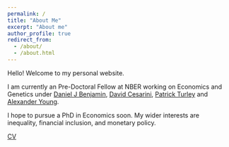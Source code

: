 ```yaml
---
permalink: /
title: "About Me"
excerpt: "About me"
author_profile: true
redirect_from: 
  - /about/
  - /about.html
---
```


Hello! Welcome to my personal website.

I am currently an Pre-Doctoral Fellow at NBER working on Economics and Genetics under [Daniel J Benjamin](https://www.danieljbenjamin.com/), [David Cesarini](https://as.nyu.edu/content/nyu-as/as/faculty/david-cesarini.html), [Patrick Turley](https://www.paturley.com/) and [Alexander Young](https://geneticvariance.wordpress.com/).

I hope to pursue a PhD in Economics soon. My wider interests are inequality, financial inclusion, and monetary policy.

[CV]("files/cv.pdf")